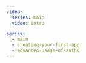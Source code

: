 ```yaml
---
video:
  series: main
  video: intro

series:
  - main
  - creating-your-first-app
  - advanced-usage-of-auth0
---
```

